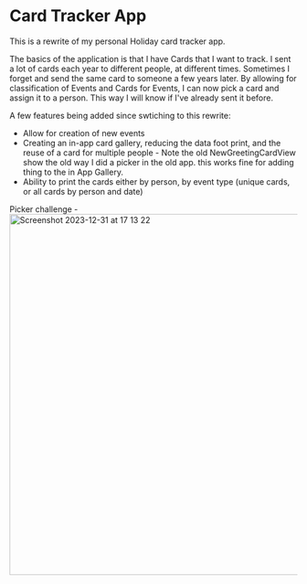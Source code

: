 # Card Tracker App
This is a rewrite of my personal Holiday card tracker app. 

The basics of the application is that I have Cards that I want to track.  I sent a lot of cards each year to different people, at different times.  Sometimes I forget and send the same card to someone a few years later.  By allowing for classification of Events and Cards for Events, I can now pick a card and assign it to a person.  This way I will know if I've already sent it before.

A few features being added since swtiching to this rewrite:
* Allow for creation of new events
* Creating an in-app card gallery, reducing the data foot print, and the reuse of a card for multiple people - Note the old NewGreetingCardView show the old way I did a picker in the old app. this works fine for adding thing to the in App Gallery.
* Ability to print the cards either by person, by event type (unique cards, or all cards by person and date)

Picker challenge - 
<img width="632" alt="Screenshot 2023-12-31 at 17 13 22" src="https://github.com/TheApApp/CardTrackerSwiftData/assets/2049209/33bff07a-5989-4dd2-bda4-fe288670b7ca">
